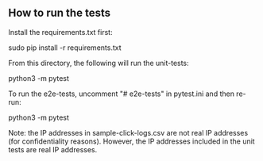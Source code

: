 ## How to run the tests

Install the requirements.txt first:

sudo pip install -r requirements.txt

From this directory, the following will run the unit-tests:

python3 -m pytest


To run the e2e-tests, uncomment "# e2e-tests" in pytest.ini and then re-run:

python3 -m pytest

Note: the IP addresses in sample-click-logs.csv are not real IP addresses (for confidentiality reasons).
However, the IP addresses included in the unit tests are real IP addresses.
